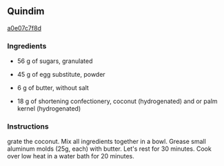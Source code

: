 ## Quindim

[a0e07c7f8d](https://cookpad.com/us/recipes/358043-quindim)

### Ingredients

 - 56 g of sugars, granulated

 - 45 g of egg substitute, powder

 - 6 g of butter, without salt

 - 18 g of shortening confectionery, coconut (hydrogenated) and or palm kernel (hydrogenated)

### Instructions

grate the coconut. Mix all ingredients together in a bowl. Grease small aluminum molds (25g, each) with butter. Let's rest for 30 minutes. Cook over low heat in a water bath for 20 minutes.